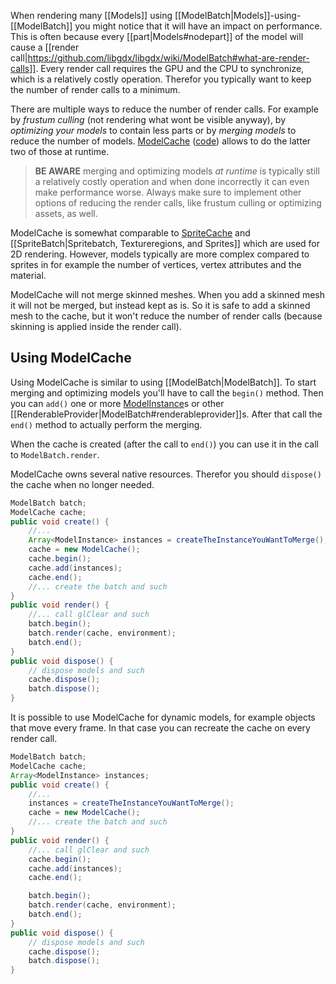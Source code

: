 When rendering many [[Models]] using [[ModelBatch|Models]]-using-[[ModelBatch]] you might notice that it will have an impact on performance. This is often because every [[part|Models#nodepart]] of the model will cause a [[render call|https://github.com/libgdx/libgdx/wiki/ModelBatch#what-are-render-calls]]. Every render call requires the GPU and the CPU to synchronize, which is a relatively costly operation. Therefor you typically want to keep the number of render calls to a minimum.

There are multiple ways to reduce the number of render calls. For example by *frustum culling* (not rendering what wont be visible anyway), by *optimizing your models* to contain less parts or by *merging models* to reduce the number of models. [ModelCache](https://libgdx.badlogicgames.com/nightlies/docs/api/com/badlogic/gdx/graphics/g3d/ModelCache.html) ([code](https://github.com/libgdx/libgdx/blob/master/gdx/src/com/badlogic/gdx/graphics/g3d/ModelCache.java)) allows to do the latter two of those at runtime.

> **BE AWARE** merging and optimizing models *at runtime* is typically still a relatively costly operation and when done incorrectly it can even make performance worse. Always make sure to implement other options of reducing the render calls, like frustum culling or optimizing assets, as well.

ModelCache is somewhat comparable to [SpriteCache](https://libgdx.badlogicgames.com/nightlies/docs/api/com/badlogic/gdx/graphics/g2d/SpriteCache.html) and [[SpriteBatch|Spritebatch, Textureregions, and Sprites]] which are used for 2D rendering. However, models typically are more complex compared to sprites in for example the number of vertices, vertex attributes and the material.

ModelCache will not merge skinned meshes. When you add a skinned mesh it will not be merged, but instead kept as is. So it is safe to add a skinned mesh to the cache, but it won't reduce the number of render calls (because skinning is applied inside the render call).

## Using ModelCache

Using ModelCache is similar to using [[ModelBatch|ModelBatch]]. To start merging and optimizing models you'll have to call the `begin()` method. Then you can `add()` one or more [ModelInstance](https://libgdx.badlogicgames.com/nightlies/docs/api/com/badlogic/gdx/graphics/g3d/ModelInstance.html)s or other [[RenderableProvider|ModelBatch#renderableprovider]]s. After that call the `end()` method to actually perform the merging.

When the cache is created (after the call to `end()`) you can use it in the call to `ModelBatch.render`.

ModelCache owns several native resources. Therefor you should `dispose()` the cache when no longer needed.

```java
ModelBatch batch;
ModelCache cache;
public void create() {
    //...
    Array<ModelInstance> instances = createTheInstanceYouWantToMerge();
    cache = new ModelCache();
    cache.begin();
    cache.add(instances);
    cache.end();
    //... create the batch and such
}
public void render() {
    //... call glClear and such
    batch.begin();
    batch.render(cache, environment);
    batch.end();
}
public void dispose() {
    // dispose models and such
    cache.dispose();
    batch.dispose();
}
```

It is possible to use ModelCache for dynamic models, for example objects that move every frame. In that case you can recreate the cache on every render call.

```java
ModelBatch batch;
ModelCache cache;
Array<ModelInstance> instances;
public void create() {
    //...
    instances = createTheInstanceYouWantToMerge();
    cache = new ModelCache();
    //... create the batch and such
}
public void render() {
    //... call glClear and such
    cache.begin();
    cache.add(instances);
    cache.end();

    batch.begin();
    batch.render(cache, environment);
    batch.end();
}
public void dispose() {
    // dispose models and such
    cache.dispose();
    batch.dispose();
}
```